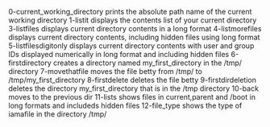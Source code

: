 0-current_working_directory prints the absolute path name of the current working directory
1-listit displays the contents list of your current directory
3-listfiles displays current directory contents in a long format
4-listmorefiles displays current directory contents, including hidden files using long format
5-listfilesdigitonly displays current directory contents with user and group IDs displayed numerically in long format and including hidden files
6-firstdirectory creates a directory named my_first_directory in the /tmp/ directory
7-movethatfile moves the file betty from /tmp/ to /tmp/my_first_directory
8-firstdelete deletes the file betty
9-firstdirdeletion deletes the directory my_first_directory that is in the /tmp directory
10-back moves to the previous dir
11-lists shows files in current,parent and /boot in long formats and includeds hidden files
12-file_type shows the type of iamafile in the directory /tmp/
